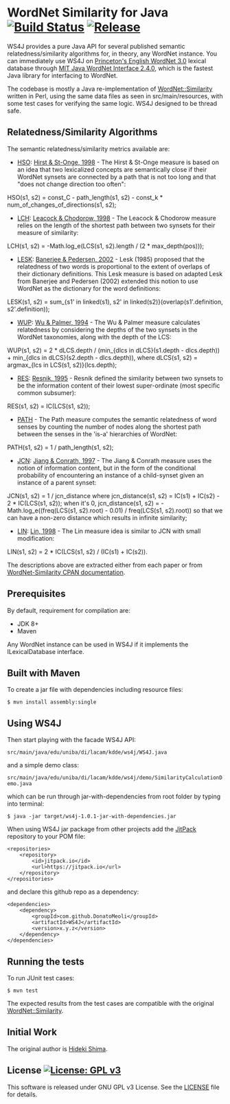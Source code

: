 # WordNet Similarity for Java [![Build Status](https://travis-ci.org/dmeoli/WS4J.svg?branch=master)](https://travis-ci.org/dmeoli/WS4J) [![Release](https://jitpack.io/v/DonatoMeoli/WS4J.svg)](https://jitpack.io/#DonatoMeoli/WS4J)

WS4J provides a pure Java API for several published semantic relatedness/similarity algorithms for, in theory, any 
WordNet instance. You can immediately use WS4J on [Princeton's English WordNet 3.0](https://wordnet.princeton.edu/) 
lexical database through [MIT Java WordNet Interface 2.4.0](https://projects.csail.mit.edu/jwi/), which is the fastest 
Java library for interfacing to WordNet.

The codebase is mostly a Java re-implementation of [WordNet::Similarity](http://wn-similarity.sourceforge.net/) 
written in Perl, using the same data files as seen in src/main/resources, with some test cases for verifying the same 
logic. WS4J designed to be thread safe.

## Relatedness/Similarity Algorithms 

The semantic relatedness/similarity metrics available are:

 - [HSO](http://search.cpan.org/dist/WordNet-Similarity/lib/WordNet/Similarity/hso.pm): 
 [Hirst & St-Onge, 1998](https://scholar.google.com/scholar?q=Lexical+chains+as+representations+of+context+for+the+detection+and+correction+of+malapropisms) - 
 The Hirst & St-Onge measure is based on an idea that two lexicalized concepts are semantically close if their WordNet 
 synsets are connected by a path that is not too long and that "does not change direction too often":
 
 HSO(s1, s2) = const_C - path_length(s1, s2) - const_k * num_of_changes_of_directions(s1, s2);
 
 - [LCH](http://search.cpan.org/dist/WordNet-Similarity/lib/WordNet/Similarity/lch.pm): 
 [Leacock & Chodorow, 1998](https://scholar.google.com/scholar?q=Combining+local+context+and+WordNet+similarity+for+word+sense+identification) - 
 The Leacock & Chodorow measure relies on the length of the shortest path between two synsets for their measure of similarity:
 
 LCH(s1, s2) = -Math.log_e(LCS(s1, s2).length / (2 * max_depth(pos)));
 
 - [LESK](http://search.cpan.org/dist/WordNet-Similarity/lib/WordNet/Similarity/lesk.pm): 
 [Banerjee & Pedersen, 2002](https://scholar.google.com/scholar?q=An+Adapted+Lesk+Algorithm+for+Word+Sense+Disambiguation+Using+WordNet) - 
 Lesk (1985) proposed that the relatedness of two words is proportional to the extent of overlaps of their dictionary 
 definitions. This Lesk measure is based on adapted Lesk from Banerjee and Pedersen (2002) extended this notion to use 
 WordNet as the dictionary for the word definitions:
 
 LESK(s1, s2) = sum_{s1' in linked(s1), s2' in linked(s2)}(overlap(s1'.definition, s2'.definition));
 
 - [WUP](http://search.cpan.org/dist/WordNet-Similarity/lib/WordNet/Similarity/wup.pm): 
 [Wu & Palmer, 1994](https://scholar.google.com/scholar?q=Verb+semantics+and+lexical+selection) - The Wu & Palmer 
 measure calculates relatedness by considering the depths of the two synsets in the WordNet taxonomies, along with the 
 depth of the LCS:
 
 WUP(s1, s2) = 2 * dLCS.depth / (min_{dlcs in dLCS}(s1.depth - dlcs.depth)) + min_{dlcs in dLCS}(s2.depth - dlcs.depth)), 
 where dLCS(s1, s2) = argmax_{lcs in LCS(s1, s2)}(lcs.depth);
 
 - [RES](http://search.cpan.org/dist/WordNet-Similarity/lib/WordNet/Similarity/res.pm): 
 [Resnik, 1995](https://scholar.google.com/scholar?q=Using+information+content+to+evaluate+semantic+similarity+in+a+taxonomy) - 
 Resnik defined the similarity between two synsets to be the information content of their lowest super-ordinate (most 
 specific common subsumer):
 
 RES(s1, s2) = IC(LCS(s1, s2));
 
 - [PATH](http://search.cpan.org/~tpederse/WordNet-Similarity/lib/WordNet/Similarity/path.pm) - The Path measure 
 computes the semantic relatedness of word senses by counting the number of nodes along the shortest path between the 
 senses in the 'is-a' hierarchies of WordNet:
 
 PATH(s1, s2) = 1 / path_length(s1, s2);
 
 - [JCN](http://search.cpan.org/dist/WordNet-Similarity/lib/WordNet/Similarity/jcn.pm): 
 [Jiang & Conrath, 1997](https://scholar.google.com/scholar?q=Semantic+similarity+based+on+corpus+statistics+and+lexical+taxonomy) - 
 The Jiang & Conrath measure uses the notion of information content, but in the form of the conditional probability of 
 encountering an instance of a child-synset given an instance of a parent synset: 
 
 JCN(s1, s2) = 1 / jcn_distance where jcn_distance(s1, s2) = IC(s1) + IC(s2) - 2 * IC(LCS(s1, s2)); when it's 0, 
 jcn_distance(s1, s2) = -Math.log_e((freq(LCS(s1, s2).root) - 0.01) / freq(LCS(s1, s2).root)) so that we can have a 
 non-zero distance which results in infinite similarity;
 
 - [LIN](http://search.cpan.org/dist/WordNet-Similarity/lib/WordNet/Similarity/lin.pm): 
 [Lin, 1998](https://scholar.google.com/scholar?q=An+information-theoretic+definition+of+similarity) - The Lin measure 
 idea is similar to JCN with small modification:
 
 LIN(s1, s2) = 2 * IC(LCS(s1, s2) / (IC(s1) + IC(s2)).

The descriptions above are extracted either from each paper or from 
[WordNet-Similarity CPAN documentation](http://search.cpan.org/dist/WordNet-Similarity/).

## Prerequisites

By default, requirement for compilation are:

 - JDK 8+
 - Maven

Any WordNet instance can be used in WS4J if it implements the ILexicalDatabase interface.

## Built with Maven

To create a jar file with dependencies including resource files:

```
$ mvn install assembly:single
```

## Using WS4J

Then start playing with the facade WS4J API:

  `src/main/java/edu/uniba/di/lacam/kdde/ws4j/WS4J.java`

and a simple demo class:

  `src/main/java/edu/uniba/di/lacam/kdde/ws4j/demo/SimilarityCalculationDemo.java`
  
which can be run through jar-with-dependencies from root folder by typing into terminal:

```
$ java -jar target/ws4j-1.0.1-jar-with-dependencies.jar
```

When using WS4J jar package from other projects add the [JitPack](https://jitpack.io/) repository to your POM file:

    <repositories>
        <repository>
            <id>jitpack.io</id>
            <url>https://jitpack.io</url>
        </repository>
    </repositories>
    
and declare this github repo as a dependency:
    
    <dependencies>
        <dependency>
            <groupId>com.github.DonatoMeoli</groupId>
            <artifactId>WS4J</artifactId>
            <version>x.y.z</version>
        </dependency>
    </dependencies>

## Running the tests

To run JUnit test cases:
   
```
$ mvn test
```

The expected results from the test cases are compatible with the original [WordNet::Similarity](http://wn-similarity.sourceforge.net/).

## Initial Work

The original author is [Hideki Shima](http://www.cs.cmu.edu/~hideki/).

## License [![License: GPL v3](https://img.shields.io/badge/License-GPL%20v3-blue.svg)](https://www.gnu.org/licenses/gpl-3.0)

This software is released under GNU GPL v3 License. See the [LICENSE](LICENSE) file for details.
